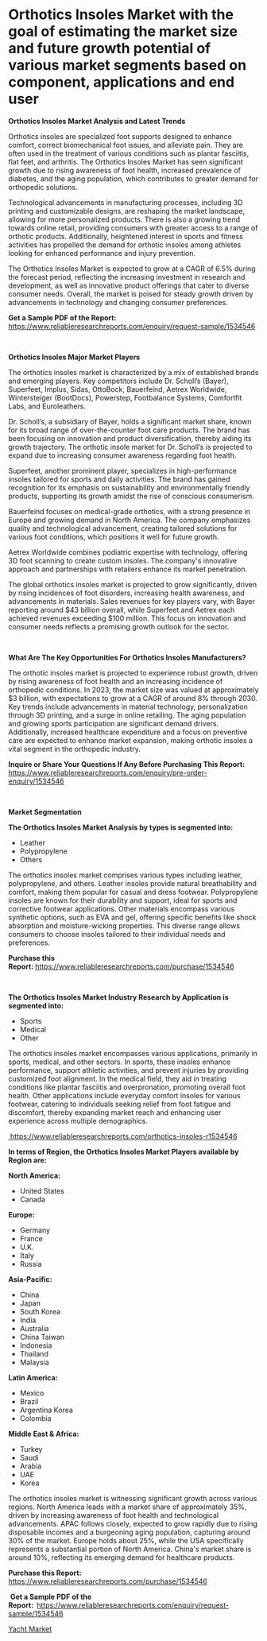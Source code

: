 <p><h1>Orthotics Insoles Market with the goal of estimating the market size and future growth potential of various market segments based on component, applications and end user</h1></p><p><strong>Orthotics Insoles Market Analysis and Latest Trends</strong></p>
<p><p>Orthotics insoles are specialized foot supports designed to enhance comfort, correct biomechanical foot issues, and alleviate pain. They are often used in the treatment of various conditions such as plantar fasciitis, flat feet, and arthritis. The Orthotics Insoles Market has seen significant growth due to rising awareness of foot health, increased prevalence of diabetes, and the aging population, which contributes to greater demand for orthopedic solutions. </p><p>Technological advancements in manufacturing processes, including 3D printing and customizable designs, are reshaping the market landscape, allowing for more personalized products. There is also a growing trend towards online retail, providing consumers with greater access to a range of orthotic products. Additionally, heightened interest in sports and fitness activities has propelled the demand for orthotic insoles among athletes looking for enhanced performance and injury prevention. </p><p>The Orthotics Insoles Market is expected to grow at a CAGR of 6.5% during the forecast period, reflecting the increasing investment in research and development, as well as innovative product offerings that cater to diverse consumer needs. Overall, the market is poised for steady growth driven by advancements in technology and changing consumer preferences.</p></p>
<p><strong>Get a Sample PDF of the Report:&nbsp;</strong> <a href="https://www.reliableresearchreports.com/enquiry/request-sample/1534546?utm_campaign=2199&utm_medium=2&utm_source=Github&utm_content=ia&utm_term=06022025&utm_id=orthotics-insoles">https://www.reliableresearchreports.com/enquiry/request-sample/1534546</a></p>
<p>&nbsp;</p>
<p><strong>Orthotics Insoles Major Market Players</strong></p>
<p><p>The orthotics insoles market is characterized by a mix of established brands and emerging players. Key competitors include Dr. Scholl’s (Bayer), Superfeet, Implus, Sidas, OttoBock, Bauerfeind, Aetrex Worldwide, Wintersteiger (BootDocs), Powerstep, Footbalance Systems, Comfortfit Labs, and Euroleathers. </p><p>Dr. Scholl’s, a subsidiary of Bayer, holds a significant market share, known for its broad range of over-the-counter foot care products. The brand has been focusing on innovation and product diversification, thereby aiding its growth trajectory. The orthotic insole market for Dr. Scholl’s is projected to expand due to increasing consumer awareness regarding foot health.</p><p>Superfeet, another prominent player, specializes in high-performance insoles tailored for sports and daily activities. The brand has gained recognition for its emphasis on sustainability and environmentally friendly products, supporting its growth amidst the rise of conscious consumerism.</p><p>Bauerfeind focuses on medical-grade orthotics, with a strong presence in Europe and growing demand in North America. The company emphasizes quality and technological advancement, creating tailored solutions for various foot conditions, which positions it well for future growth.</p><p>Aetrex Worldwide combines podiatric expertise with technology, offering 3D foot scanning to create custom insoles. The company's innovative approach and partnerships with retailers enhance its market penetration.</p><p>The global orthotics insoles market is projected to grow significantly, driven by rising incidences of foot disorders, increasing health awareness, and advancements in materials. Sales revenues for key players vary, with Bayer reporting around $43 billion overall, while Superfeet and Aetrex each achieved revenues exceeding $100 million. This focus on innovation and consumer needs reflects a promising growth outlook for the sector.</p></p>
<p>&nbsp;</p>
<p><strong>What Are The Key Opportunities For Orthotics Insoles Manufacturers?</strong></p>
<p><p>The orthotic insoles market is projected to experience robust growth, driven by rising awareness of foot health and an increasing incidence of orthopedic conditions. In 2023, the market size was valued at approximately $3 billion, with expectations to grow at a CAGR of around 8% through 2030. Key trends include advancements in material technology, personalization through 3D printing, and a surge in online retailing. The aging population and growing sports participation are significant demand drivers. Additionally, increased healthcare expenditure and a focus on preventive care are expected to enhance market expansion, making orthotic insoles a vital segment in the orthopedic industry.</p></p>
<p><strong>Inquire or Share Your Questions If Any Before Purchasing This Report:</strong> <a href="https://www.reliableresearchreports.com/enquiry/pre-order-enquiry/1534546?utm_campaign=2199&utm_medium=2&utm_source=Github&utm_content=ia&utm_term=06022025&utm_id=orthotics-insoles">https://www.reliableresearchreports.com/enquiry/pre-order-enquiry/1534546</a></p>
<p>&nbsp;</p>
<p><strong>Market Segmentation</strong></p>
<p><strong>The Orthotics Insoles Market Analysis by types is segmented into:</strong></p>
<p><ul><li>Leather</li><li>Polypropylene</li><li>Others</li></ul></p>
<p><p>The orthotics insoles market comprises various types including leather, polypropylene, and others. Leather insoles provide natural breathability and comfort, making them popular for casual and dress footwear. Polypropylene insoles are known for their durability and support, ideal for sports and corrective footwear applications. Other materials encompass various synthetic options, such as EVA and gel, offering specific benefits like shock absorption and moisture-wicking properties. This diverse range allows consumers to choose insoles tailored to their individual needs and preferences.</p></p>
<p><strong>Purchase this Report:&nbsp;</strong><a href="https://www.reliableresearchreports.com/purchase/1534546?utm_campaign=2199&utm_medium=2&utm_source=Github&utm_content=ia&utm_term=06022025&utm_id=orthotics-insoles">https://www.reliableresearchreports.com/purchase/1534546</a></p>
<p>&nbsp;</p>
<p><strong>The Orthotics Insoles Market Industry Research by Application is segmented into:</strong></p>
<p><ul><li>Sports</li><li>Medical</li><li>Other</li></ul></p>
<p><p>The orthotics insoles market encompasses various applications, primarily in sports, medical, and other sectors. In sports, these insoles enhance performance, support athletic activities, and prevent injuries by providing customized foot alignment. In the medical field, they aid in treating conditions like plantar fasciitis and overpronation, promoting overall foot health. Other applications include everyday comfort insoles for various footwear, catering to individuals seeking relief from foot fatigue and discomfort, thereby expanding market reach and enhancing user experience across multiple demographics.</p></p>
<p><a href="https://www.reliableresearchreports.com/orthotics-insoles-r1534546?utm_campaign=2199&utm_medium=2&utm_source=Github&utm_content=ia&utm_term=06022025&utm_id=orthotics-insoles">&nbsp;https://www.reliableresearchreports.com/orthotics-insoles-r1534546</a></p>
<p><strong>In terms of Region, the Orthotics Insoles Market Players available by Region are:</strong></p>
<p>
    <p> <strong> North America: </strong>
        <ul>
            <li>United States</li>
            <li>Canada</li>
        </ul>
        </p> 
    <p> <strong> Europe: </strong>
        <ul>
            <li>Germany</li>
            <li>France</li>
            <li>U.K.</li>
            <li>Italy</li>
            <li>Russia</li>
        </ul>
        </p> 
    <p> <strong> Asia-Pacific: </strong>
        <ul>
            <li>China</li>
            <li>Japan</li>
            <li>South Korea</li>
            <li>India</li>
            <li>Australia</li>
            <li>China Taiwan</li>
            <li>Indonesia</li>
            <li>Thailand</li>
            <li>Malaysia</li>
        </ul>
        </p> 
    <p> <strong> Latin America: </strong>
        <ul>
            <li>Mexico</li>
            <li>Brazil</li>
            <li>Argentina Korea</li>
            <li>Colombia</li>
        </ul>
        </p> 
    <p> <strong> Middle East & Africa: </strong>
        <ul>
            <li>Turkey</li>
            <li>Saudi</li>
            <li>Arabia</li>
            <li>UAE</li>
            <li>Korea</li>
        </ul>
    </p>
    </p>
<p><p>The orthotics insoles market is witnessing significant growth across various regions. North America leads with a market share of approximately 35%, driven by increasing awareness of foot health and technological advancements. APAC follows closely, expected to grow rapidly due to rising disposable incomes and a burgeoning aging population, capturing around 30% of the market. Europe holds about 25%, while the USA specifically represents a substantial portion of North America. China's market share is around 10%, reflecting its emerging demand for healthcare products.</p></p>
<p><strong>Purchase this Report: </strong><a href="https://www.reliableresearchreports.com/purchase/1534546?utm_campaign=2199&utm_medium=2&utm_source=Github&utm_content=ia&utm_term=06022025&utm_id=orthotics-insoles">https://www.reliableresearchreports.com/purchase/1534546</a></p>
<p>&nbsp;<strong>Get a Sample PDF of the Report:&nbsp;&nbsp;</strong><a href="https://www.reliableresearchreports.com/enquiry/request-sample/1534546?utm_campaign=2199&utm_medium=2&utm_source=Github&utm_content=ia&utm_term=06022025&utm_id=orthotics-insoles">https://www.reliableresearchreports.com/enquiry/request-sample/1534546</a></p>
<p><strong></strong></p>
<p><p><a href="https://github.com/LilianFaulkner65/Market-Research-Report-List-1/blob/main/yacht-market.md?utm_campaign=2199&utm_medium=2&utm_source=Github&utm_content=ia&utm_term=06022025&utm_id=orthotics-insoles">Yacht Market</a></p></p>